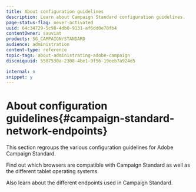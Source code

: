 ```yaml
---
title: About configuration guidelines
description: Learn about Campaign Standard configuration guidelines.
page-status-flag: never-activated
uuid: 64c34729-5c98-4db0-9131-af6dd0e78fb4
contentOwner: sauviat
products: SG_CAMPAIGN/STANDARD
audience: administration
content-type: reference
topic-tags: about-administrating-adobe-campaign
discoiquuid: 5587530a-2308-4be1-9f56-19eeb7a924d5

internal: n
snippet: y
---
```


# About configuration guidelines{#campaign-standard-network-endpoints}

This section regroups the various configuration guidelines for Adobe Campaign Standard.

Find out which browsers are compatible with Campaign Standard as well as the different tablet operating systems.

Also learn about the different endpoints used in Campaign Standard. 
